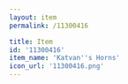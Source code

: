 ```yaml
---
layout: item
permalink: /11300416

title: Item
id: '11300416'
item_name: 'Katvan''s Horns'
icon_url: '11300416.png'
---
```

